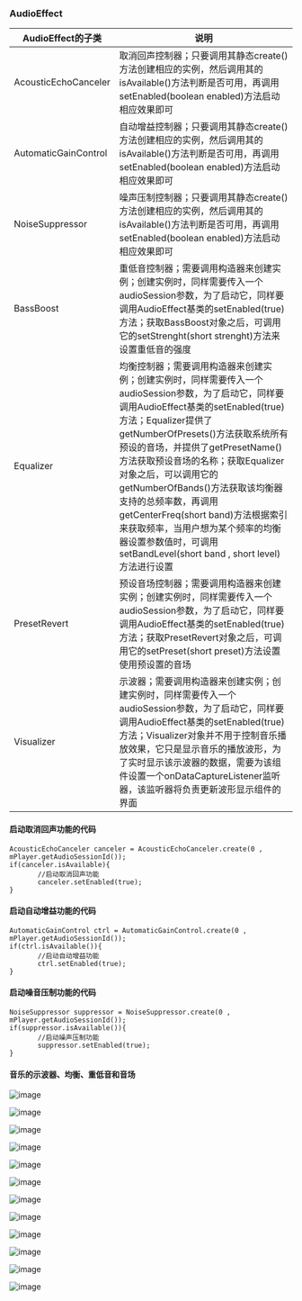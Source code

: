 ### AudioEffect


|AudioEffect的子类|说明|
|------|------|
|AcousticEchoCanceler|取消回声控制器；只要调用其静态create()方法创建相应的实例，然后调用其的isAvailable()方法判断是否可用，再调用setEnabled(boolean enabled)方法启动相应效果即可|
|AutomaticGainControl|自动增益控制器；只要调用其静态create()方法创建相应的实例，然后调用其的isAvailable()方法判断是否可用，再调用setEnabled(boolean enabled)方法启动相应效果即可|
|NoiseSuppressor|噪声压制控制器；只要调用其静态create()方法创建相应的实例，然后调用其的isAvailable()方法判断是否可用，再调用setEnabled(boolean enabled)方法启动相应效果即可|
|BassBoost|重低音控制器；需要调用构造器来创建实例；创建实例时，同样需要传入一个audioSession参数，为了启动它，同样要调用AudioEffect基类的setEnabled(true)方法；获取BassBoost对象之后，可调用它的setStrenght(short strenght)方法来设置重低音的强度|
|Equalizer|均衡控制器；需要调用构造器来创建实例；创建实例时，同样需要传入一个audioSession参数，为了启动它，同样要调用AudioEffect基类的setEnabled(true)方法；Equalizer提供了getNumberOfPresets()方法获取系统所有预设的音场，并提供了getPresetName()方法获取预设音场的名称；获取Equalizer对象之后，可以调用它的getNumberOfBands()方法获取该均衡器支持的总频率数，再调用getCenterFreq(short band)方法根据索引来获取频率，当用户想为某个频率的均衡器设置参数值时，可调用setBandLevel(short band , short level)方法进行设置|
|PresetRevert|预设音场控制器；需要调用构造器来创建实例；创建实例时，同样需要传入一个audioSession参数，为了启动它，同样要调用AudioEffect基类的setEnabled(true)方法；获取PresetRevert对象之后，可调用它的setPreset(short preset)方法设置使用预设置的音场|
|Visualizer|示波器；需要调用构造器来创建实例；创建实例时，同样需要传入一个audioSession参数，为了启动它，同样要调用AudioEffect基类的setEnabled(true)方法；Visualizer对象并不用于控制音乐播放效果，它只是显示音乐的播放波形，为了实时显示该示波器的数据，需要为该组件设置一个onDataCaptureListener监听器，该监听器将负责更新波形显示组件的界面|

#### 启动取消回声功能的代码

```
AcousticEchoCanceler canceler = AcousticEchoCanceler.create(0 , mPlayer.getAudioSessionId());
if(canceler.isAvailable){
       //启动取消回声功能
       canceler.setEnabled(true);
}
```

#### 启动自动增益功能的代码

```
AutomaticGainControl ctrl = AutomaticGainControl.create(0 , mPlayer.getAudioSessionId());
if(ctrl.isAvailable()){
       //启动自动增益功能
       ctrl.setEnabled(true);
}
```

#### 启动噪音压制功能的代码

```
NoiseSuppressor suppressor = NoiseSuppressor.create(0 , mPlayer.getAudioSessionId());
if(suppressor.isAvailable()){
       //启动噪声压制功能
       suppressor.setEnabled(true);
}
```

#### 音乐的示波器、均衡、重低音和音场

![image](https://github.com/ningbaoqi/AudioService/blob/master/gif/pic-2.jpg)

![image](https://github.com/ningbaoqi/AudioService/blob/master/gif/pic-3.jpg)

![image](https://github.com/ningbaoqi/AudioService/blob/master/gif/pic-4.jpg)

![image](https://github.com/ningbaoqi/AudioService/blob/master/gif/pic-5.jpg)

![image](https://github.com/ningbaoqi/AudioService/blob/master/gif/pic-6.jpg)

![image](https://github.com/ningbaoqi/AudioService/blob/master/gif/pic-7.jpg)

![image](https://github.com/ningbaoqi/AudioService/blob/master/gif/pic-8.jpg)

![image](https://github.com/ningbaoqi/AudioService/blob/master/gif/pic-9.jpg)

![image](https://github.com/ningbaoqi/AudioService/blob/master/gif/pic-10.jpg)

![image](https://github.com/ningbaoqi/AudioService/blob/master/gif/pic-11.jpg)

![image](https://github.com/ningbaoqi/AudioService/blob/master/gif/pic-12.jpg)

![image](https://github.com/ningbaoqi/AudioService/blob/master/gif/pic-13.jpg)
